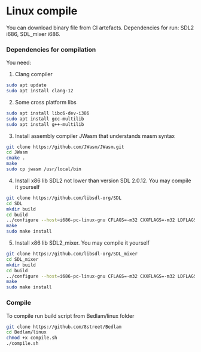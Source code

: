 # Linux compile

You can download binary file from CI artefacts. Dependencies for run: SDL2 i686, SDL_mixer i686.

### Dependencies for compilation

You need:

1. Clang compiler

```bash
sudo apt update
sudo apt install clang-12
```

2. Some cross platform libs

```bash
sudo apt install libc6-dev-i386
sudo apt install gcc-multilib
sudo apt install g++-multilib
```

3. Install assembly compiler JWasm that understands masm syntax

```bash
git clone https://github.com/JWasm/JWasm.git 
cd JWasm 
cmake . 
make
sudo cp jwasm /usr/local/bin 
```

4. Install x86 lib SDL2 not lower than version SDL 2.0.12. You may compile it yourself

```bash
git clone https://github.com/libsdl-org/SDL
cd SDL
mkdir build
cd build
../configure --host=i686-pc-linux-gnu CFLAGS=-m32 CXXFLAGS=-m32 LDFLAGS=-m32
make
sudo make install
```

5. Install x86 lib SDL2_mixer. You may compile it yourself

```bash
git clone https://github.com/libsdl-org/SDL_mixer
cd SDL_mixer
mkdir build
cd build
../configure --host=i686-pc-linux-gnu CFLAGS=-m32 CXXFLAGS=-m32 LDFLAGS=-m32
make
sudo make install
```

### Compile

To compile run build script from Bedlam/linux folder 

```bash
git clone https://github.com/8street/Bedlam
cd Bedlam/linux
chmod +x compile.sh
./compile.sh
```
